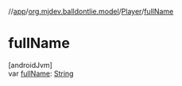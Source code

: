 //[app](../../../index.md)/[org.mjdev.balldontlie.model](../index.md)/[Player](index.md)/[fullName](full-name.md)

# fullName

[androidJvm]\
var [fullName](full-name.md): [String](https://kotlinlang.org/api/latest/jvm/stdlib/kotlin/-string/index.html)
